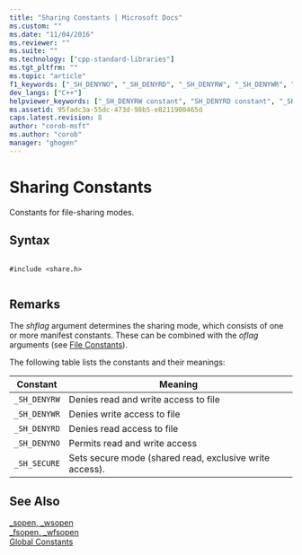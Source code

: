 ```yaml
---
title: "Sharing Constants | Microsoft Docs"
ms.custom: ""
ms.date: "11/04/2016"
ms.reviewer: ""
ms.suite: ""
ms.technology: ["cpp-standard-libraries"]
ms.tgt_pltfrm: ""
ms.topic: "article"
f1_keywords: ["_SH_DENYNO", "_SH_DENYRD", "_SH_DENYRW", "_SH_DENYWR", "_SH_COMPAT"]
dev_langs: ["C++"]
helpviewer_keywords: ["_SH_DENYRW constant", "SH_DENYRD constant", "_SH_COMPAT constant", "_SH_DENYRD constant", "SH_DENYRW constant", "sharing constants", "SH_DENYNO constant", "_SH_DENYWR constant", "SH_DENYWR constant", "_SH_DENYNO constant", "SH_COMPAT constant"]
ms.assetid: 95fadc3a-55dc-473d-98b5-e8211900465d
caps.latest.revision: 8
author: "corob-msft"
ms.author: "corob"
manager: "ghogen"
---
```

# Sharing Constants
Constants for file-sharing modes.  
  
## Syntax  
  
```  
  
#include <share.h>  
  
```  
  
## Remarks  
 The *shflag* argument determines the sharing mode, which consists of one or more manifest constants. These can be combined with the *oflag* arguments (see [File Constants](../c-runtime-library/file-constants.md)).  
  
 The following table lists the constants and their meanings:  
  
|Constant|Meaning|  
|--------------|-------------|  
|`_SH_DENYRW`|Denies read and write access to file|  
|`_SH_DENYWR`|Denies write access to file|  
|`_SH_DENYRD`|Denies read access to file|  
|`_SH_DENYNO`|Permits read and write access|  
|`_SH_SECURE`|Sets secure mode (shared read, exclusive write access).|  
  
## See Also  
 [_sopen, _wsopen](../c-runtime-library/reference/sopen-wsopen.md)   
 [_fsopen, _wfsopen](../c-runtime-library/reference/fsopen-wfsopen.md)   
 [Global Constants](../c-runtime-library/global-constants.md)
